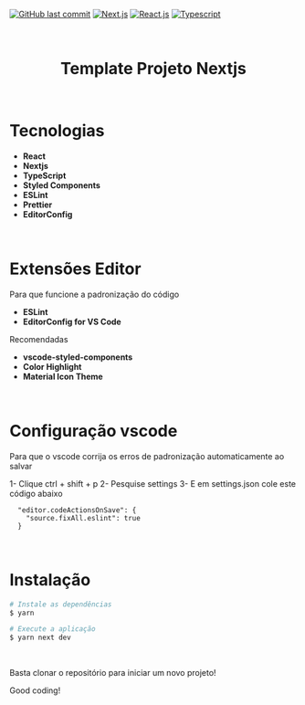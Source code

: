 [![GitHub last commit](https://img.shields.io/badge/last%20comit-may%202021-orange)](https://github.com/renanlido/ignews/commits)
[![Next.js](https://img.shields.io/badge/NextJs-blue)](https://nextjs.org/)
[![React.js](https://img.shields.io/badge/-ReactJs-blue)](https://pt-br.reactjs.org/)
[![Typescript](https://img.shields.io/badge/-Typescript-blue)](https://www.typescriptlang.org/)

<br/>
<div align="center">
    <h1 color="#ffff" >Template Projeto Nextjs</h1>
    </br>
</div>

# <strong>Tecnologias</strong>
- **React**
- **Nextjs**
- **TypeScript**
- **Styled Components**
- **ESLint**
- **Prettier**
- **EditorConfig**

</br>

# <strong>Extensões Editor</strong>
Para que funcione a padronização do código
- **ESLint**
- **EditorConfig for VS Code**

Recomendadas
- **vscode-styled-components**
- **Color Highlight**
- **Material Icon Theme**

</br>

# <strong>Configuração vscode</strong>
Para que o vscode corrija os erros de padronização automaticamente ao salvar

1- Clique ctrl + shift + p
2- Pesquise settings
3- E em settings.json cole este código abaixo

```
  "editor.codeActionsOnSave": {
    "source.fixAll.eslint": true
  }
```

</br>

# <strong>Instalação</strong>
```bash
# Instale as dependências
$ yarn

# Execute a aplicação
$ yarn next dev
```

</br>

Basta clonar o repositório para iniciar um novo projeto!

Good coding!
